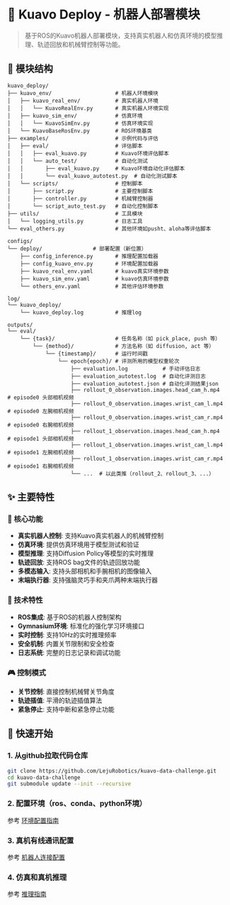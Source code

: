 # 🤖 Kuavo Deploy - 机器人部署模块

> 基于ROS的Kuavo机器人部署模块，支持真实机器人和仿真环境的模型推理、轨迹回放和机械臂控制等功能。

## 📁 模块结构

```
kuavo_deploy/
├── kuavo_env/                    # 机器人环境模块
│   ├── kuavo_real_env/           # 真实机器人环境
│   │   └── KuavoRealEnv.py       # 真实机器人环境实现
│   ├── kuavo_sim_env/            # 仿真环境
│   │   └── KuavoSimEnv.py        # 仿真环境实现
│   └── KuavoBaseRosEnv.py        # ROS环境基类
├── examples/                     # 示例代码与评估
│   ├── eval/                     # 评估脚本
│   │   ├── eval_kuavo.py         # Kuavo环境评估脚本
│   │   └── auto_test/            # 自动化测试
│   │       ├── eval_kuavo.py     # Kuavo环境自动化评估脚本
│   │       └── eval_kuavo_autotest.py  # 自动化测试脚本
│   └── scripts/                  # 控制脚本
│       ├── script.py             # 主要控制脚本
│       ├── controller.py         # 机械臂控制器
│       └── script_auto_test.py   # 自动化控制脚本
├── utils/                        # 工具模块
│   └── logging_utils.py          # 日志工具
└── eval_others.py                # 其他环境如pusht、aloha等评估脚本

configs/
└── deploy/                # 部署配置（新位置）
    ├── config_inference.py       # 推理配置加载器
    ├── config_kuavo_env.py       # 环境配置加载器
    ├── kuavo_real_env.yaml       # kuavo真实环境参数
    ├── kuavo_sim_env.yaml        # kuavo仿真环境参数
    └── others_env.yaml           # 其他评估环境参数

log/
└── kuavo_deploy/                
    └── kuavo_deploy.log          # 推理log

outputs/
└── eval/
    └── {task}/                   # 任务名称（如 pick_place, push 等）
        └── {method}/             # 方法名称（如 diffusion, act 等）
            └── {timestamp}/      # 运行时间戳
                └── epoch{epoch}/ # 评测所用的模型权重轮次
                    ├── evaluation.log           # 手动评估日志
                    ├── evaluation_autotest.log  # 自动化评测日志
                    ├── evaluation_autotest.json # 自动化评测结果json
                    ├── rollout_0_observation.images.head_cam_h.mp4   # episode0 头部相机视频
                    ├── rollout_0_observation.images.wrist_cam_l.mp4  # episode0 左腕相机视频
                    ├── rollout_0_observation.images.wrist_cam_r.mp4  # episode0 右腕相机视频
                    ├── rollout_1_observation.images.head_cam_h.mp4   # episode1 头部相机视频
                    ├── rollout_1_observation.images.wrist_cam_l.mp4  # episode1 左腕相机视频
                    ├── rollout_1_observation.images.wrist_cam_r.mp4  # episode1 右腕相机视频
                    └── ...  # 以此类推（rollout_2、rollout_3、...）
```

## ✨ 主要特性

### 🎯 核心功能
- **真实机器人控制**: 支持Kuavo真实机器人的机械臂控制
- **仿真环境**: 提供仿真环境用于模型测试和验证
- **模型推理**: 支持Diffusion Policy等模型的实时推理
- **轨迹回放**: 支持ROS bag文件的轨迹回放功能
- **多模态输入**: 支持头部相机和手腕相机的图像输入
- **末端执行器**: 支持强脑灵巧手和夹爪两种末端执行器

### 🔧 技术特性
- **ROS集成**: 基于ROS的机器人控制架构
- **Gymnasium环境**: 标准化的强化学习环境接口
- **实时控制**: 支持10Hz的实时推理频率
- **安全机制**: 内置关节限制和安全检查
- **日志系统**: 完整的日志记录和调试功能

### 🎮 控制模式
- **关节控制**: 直接控制机械臂关节角度
- **轨迹插值**: 平滑的轨迹插值算法
- **紧急停止**: 支持中断和紧急停止功能

## 🚀 快速开始

### 1. 从github拉取代码仓库

```bash
git clone https://github.com/LejuRobotics/kuavo-data-challenge.git
cd kuavo-data-challenge
git submodule update --init --recursive
```

### 2. 配置环境（ros、conda、python环境）

参考 [环境配置指南](readme/setup_env.md)

### 3. 真机有线通讯配置

参考 [机器人连接配置](readme/setup_robot_connection.md)

### 4. 仿真和真机推理

参考 [推理指南](readme/inference.md)
